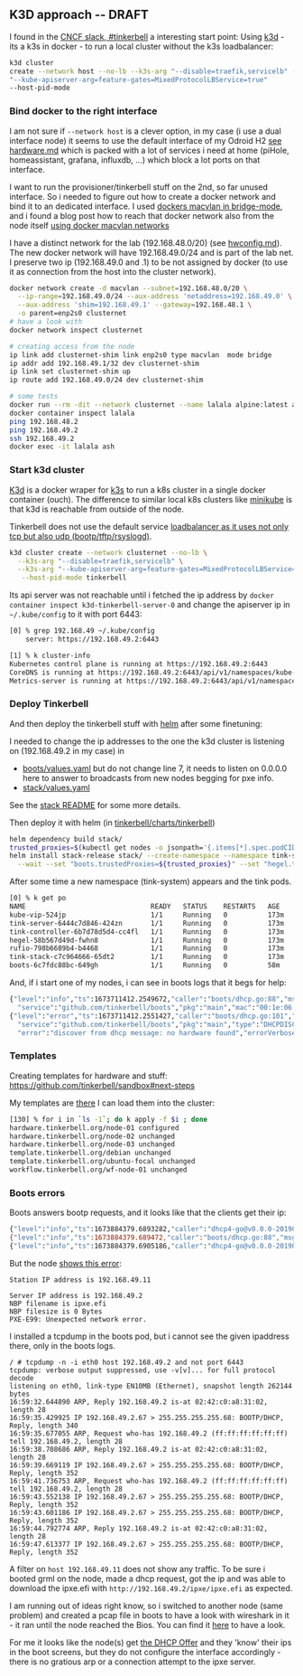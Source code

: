## K3D approach -- DRAFT 

I found in the [CNCF slack,
\#tinkerbell](https://cloud-native.slack.com/archives/C01SRB41GMT/p1672755969841129?thread_ts=1672423115.308059&cid=C01SRB41GMT)
a interesting start point: Using [k3d](https://k3d.io/v5.4.6/) - its a k3s in
docker - to run a local cluster without the k3s loadbalancer:

```bash
k3d cluster
create --network host --no-lb --k3s-arg "--disable=traefik,servicelb" --k3s-arg
"--kube-apiserver-arg=feature-gates=MixedProtocolLBService=true"
--host-pid-mode
```

### Bind docker to the right interface

I am not sure if `--network host` is a clever option, in my case (i use a dual
interface node) it seems to use the default interface of my Odroid H2 [see
hardware.md](hardware.md) which is packed with a lot of services i need at home
(piHole, homeassistant, grafana, influxdb, ...) which block a lot ports on that
interface.

I want to run the provisioner/tinkerbell stuff on the 2nd, so far unused
interface.  So i needed to figure out how to create a docker network and bind
it to an dedicated interface.  I used [dockers macvlan in
bridge-mode](https://docs.docker.com/network/macvlan/#bridge-mode), and i found
a blog post how to reach that docker network also from the node itself [using
docker macvlan
networks](https://blog.oddbit.com/post/2018-03-12-using-docker-macvlan-networks/)

I have a distinct network for the lab (192.168.48.0/20) (see
[hwconfig.md](configs/hwconfig.md)).  The new docker network will have
192.168.49.0/24 and is part of the lab net.  I preserve two ip (192.168.49.0 and .1)
to be not assigned by docker (to use it as connection from the host into the
cluster network).

```bash
docker network create -d macvlan --subnet=192.168.48.0/20 \
  --ip-range=192.168.49.0/24 --aux-address 'netaddress=192.168.49.0' \
  --aux-address 'shim=192.168.49.1' --gateway=192.168.48.1 \
  -o parent=enp2s0 clusternet
# have a look with
docker network inspect clusternet

# creating access from the node
ip link add clusternet-shim link enp2s0 type macvlan  mode bridge
ip addr add 192.168.49.1/32 dev clusternet-shim
ip link set clusternet-shim up
ip route add 192.168.49.0/24 dev clusternet-shim

# some tests 
docker run --rm -dit --network clusternet --name lalala alpine:latest ash
docker container inspect lalala
ping 192.168.48.2
ping 192.168.49.2
ssh 192.168.49.2
docker exec -it lalala ash
```

### Start k3d cluster

[K3d](https://k3d.io/) is a docker wraper for [k3s](https://k3s.io/) to run a
k8s cluster in a single docker container (ouch).  The difference to similar
local k8s clusters like [minikube](https://minikube.sigs.k8s.io/docs/start/) is
that k3d is reachable from outside of the node.

Tinkerbell does not use the default service [loadbalancer as it uses not only
tcp but also udp (bootp/tftp/rsyslogd)](https://github.com/tinkerbell/charts/tree/main/tinkerbell/stack#design-details).

```bash
k3d cluster create --network clusternet --no-lb \
  --k3s-arg "--disable=traefik,servicelb" \
  --k3s-arg "--kube-apiserver-arg=feature-gates=MixedProtocolLBService=true" \
   --host-pid-mode tinkerbell
```

Its api server was not reachable until i fetched the ip address by `docker
container inspect k3d-tinkerbell-server-0` and change the apiserver ip in
`~/.kube/config` to it with port 6443:

```bash
[0] % grep 192.168.49 ~/.kube/config
    server: https://192.168.49.2:6443

[1] % k cluster-info
Kubernetes control plane is running at https://192.168.49.2:6443
CoreDNS is running at https://192.168.49.2:6443/api/v1/namespaces/kube-system/services/kube-dns:dns/proxy
Metrics-server is running at https://192.168.49.2:6443/api/v1/namespaces/kube-system/services/https:metrics-server:https/proxy
```

### Deploy Tinkerbell

And then deploy the tinkerbell stuff with
[helm](https://github.com/tinkerbell/charts/tree/main/tinkerbell/stack#tldr) after some finetuning:

I needed to change the ip addresses to the one the k3d cluster is listening on (192.168.49.2 in my case) in 
* [boots/values.yaml](https://github.com/tinkerbell/charts/blob/main/tinkerbell/boots/values.yaml)
  but do not change line 7, it needs to listen on 0.0.0.0 here to answer to broadcasts from new nodes begging for pxe info.
* [stack/values.yaml](https://github.com/tinkerbell/charts/blob/main/tinkerbell/stack/values.yaml)

See the [stack
README](https://github.com/tinkerbell/charts/tree/main/tinkerbell/stack#installing-the-chart)
for some more details.
 
Then deploy it with helm (in [tinkerbell/charts/tinkerbell](https://github.com/tinkerbell/charts/tree/main/tinkerbell)) 

```bash
helm dependency build stack/
trusted_proxies=$(kubectl get nodes -o jsonpath='{.items[*].spec.podCIDR}' | tr ' ' ',')
helm install stack-release stack/ --create-namespace --namespace tink-system \
  --wait --set "boots.trustedProxies=${trusted_proxies}" --set "hegel.trustedProxies=${trusted_proxies}"
```

After some time a new namespace (tink-system) appears and the tink pods.

```bash
[0] % k get po
NAME                               READY   STATUS    RESTARTS   AGE
kube-vip-524jp                     1/1     Running   0          173m
tink-server-6444c7d846-424zn       1/1     Running   0          173m
tink-controller-6b7d78d5d4-cc4fl   1/1     Running   0          173m
hegel-58b567d49d-fwhn8             1/1     Running   0          173m
rufio-798b6689b4-b4468             1/1     Running   0          173m
tink-stack-c7c964666-65dt2         1/1     Running   0          173m
boots-6c7fdc88bc-649gh             1/1     Running   0          58m
```

And, if i start one of my nodes, i can see in boots logs that it begs for help:

```bash
{"level":"info","ts":1673711412.2549672,"caller":"boots/dhcp.go:88","msg":"parsed option82/circuitid",
  "service":"github.com/tinkerbell/boots","pkg":"main","mac":"00:1e:06:45:01:1e","circuitID":""}
{"level":"error","ts":1673711412.2551427,"caller":"boots/dhcp.go:101","msg":"retrieved job is empty",
  "service":"github.com/tinkerbell/boots","pkg":"main","type":"DHCPDISCOVER","mac":"00:1e:06:45:01:1e",
  "error":"discover from dhcp message: no hardware found","errorVerbose":
```

### Templates 

Creating templates for hardware and stuff: https://github.com/tinkerbell/sandbox#next-steps 

My templates are [there](configs/templates)
I can load them into the cluster: 

```bash
[130] % for i in `ls -1`; do k apply -f $i ; done
hardware.tinkerbell.org/node-01 configured
hardware.tinkerbell.org/node-02 unchanged
hardware.tinkerbell.org/node-03 unchanged
template.tinkerbell.org/debian unchanged
template.tinkerbell.org/ubuntu-focal unchanged
workflow.tinkerbell.org/wf-node-01 unchanged
```


### Boots errors

Boots answers bootp requests, and it looks like that the clients get their ip:
  
```bash
{"level":"info","ts":1673884379.6893282,"caller":"dhcp4-go@v0.0.0-20190402165401-39c137f31ad3/handler.go:105","msg":"","service":"github.com/tinkerbell/boots","pkg":"dhcp","pkg":"dhcp","event":"recv","mac":"00:1e:06:45:0d:48","via":"0.0.0.0","iface":"eth0","xid":"\"59:b6:c1:73\"","type":"DHCPDISCOVER"}
{"level":"info","ts":1673884379.689472,"caller":"boots/dhcp.go:88","msg":"parsed option82/circuitid","service":"github.com/tinkerbell/boots","pkg":"main","mac":"00:1e:06:45:0d:48","circuitID":""}
{"level":"info","ts":1673884379.6905186,"caller":"dhcp4-go@v0.0.0-20190402165401-39c137f31ad3/handler.go:61","msg":"","service":"github.com/tinkerbell/boots","pkg":"dhcp","pkg":"dhcp","event":"send","mac":"00:1e:06:45:0d:48","dst":"255.255.255.255","iface":"eth0","xid":"\"59:b6:c1:73\"","type":"DHCPOFFER","address":"192.168.49.11","next_server":"192.168.49.2","filename":"http://192.168.49.2/ipxe/ipxe.efi"}
```

But the node [shows this error](pics/pxe-error.png):

```
Station IP address is 192.168.49.11

Server IP address is 192.168.49.2
NBP filename is ipxe.efi
NBP filesize is 0 Bytes
PXE-E99: Unexpected network error.
```

I installed a tcpdump in the boots pod, but i cannot see the given ipaddress there, only in the boots logs.

```
/ # tcpdump -n -i eth0 host 192.168.49.2 and not port 6443
tcpdump: verbose output suppressed, use -v[v]... for full protocol decode
listening on eth0, link-type EN10MB (Ethernet), snapshot length 262144 bytes
16:59:32.644890 ARP, Reply 192.168.49.2 is-at 02:42:c0:a8:31:02, length 28
16:59:35.429925 IP 192.168.49.2.67 > 255.255.255.255.68: BOOTP/DHCP, Reply, length 340
16:59:35.677055 ARP, Request who-has 192.168.49.2 (ff:ff:ff:ff:ff:ff) tell 192.168.49.2, length 28
16:59:38.708686 ARP, Reply 192.168.49.2 is-at 02:42:c0:a8:31:02, length 28
16:59:39.669119 IP 192.168.49.2.67 > 255.255.255.255.68: BOOTP/DHCP, Reply, length 352
16:59:41.736753 ARP, Request who-has 192.168.49.2 (ff:ff:ff:ff:ff:ff) tell 192.168.49.2, length 28
16:59:43.552138 IP 192.168.49.2.67 > 255.255.255.255.68: BOOTP/DHCP, Reply, length 352
16:59:43.601186 IP 192.168.49.2.67 > 255.255.255.255.68: BOOTP/DHCP, Reply, length 352
16:59:44.792774 ARP, Reply 192.168.49.2 is-at 02:42:c0:a8:31:02, length 28
16:59:47.613377 IP 192.168.49.2.67 > 255.255.255.255.68: BOOTP/DHCP, Reply, length 352
```

A filter on `host 192.168.49.11` does not show any traffic.  To be sure i
booted grml on the node, made a dhcp request, got the ip and was able to
download the ipxe.efi with `http://192.168.49.2/ipxe/ipxe.efi` as expected. 

I am running out of ideas right know, so i switched to another node (same problem) and 
created a pcap file in boots to have a look with wireshark in it - it ran until the node reached the Bios.
You can find it [here](configs/boots-tcpdump.out) to have a look.

For me it looks like the node(s) get [the DHCP
Offer](pics/boots-dhcp-offer.png) and they 'know' their ips in the boot
screens, but they do not configure the interface accordingly - there is no
gratious arp or a connection attempt to the ipxe server.





